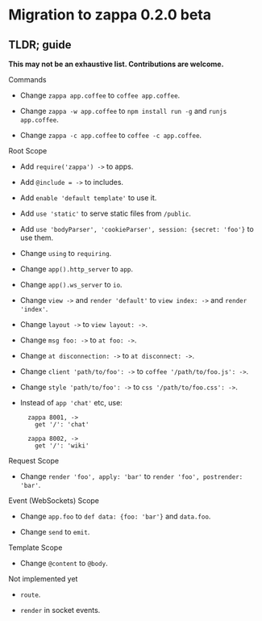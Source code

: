 # Migration to zappa 0.2.0 beta

## TLDR; guide

**This may not be an exhaustive list. Contributions are welcome.**

Commands

- Change `zappa app.coffee` to `coffee app.coffee`.

- Change `zappa -w app.coffee` to `npm install run -g` and `runjs app.coffee`.

- Change `zappa -c app.coffee` to `coffee -c app.coffee`.

Root Scope

- Add `require('zappa') ->` to apps.

- Add `@include = ->` to includes.

- Add `enable 'default template'` to use it.

- Add `use 'static'` to serve static files from `/public`.

- Add `use 'bodyParser', 'cookieParser', session: {secret: 'foo'}` to use them.

- Change `using` to `requiring`.

- Change `app().http_server` to `app`.

- Change `app().ws_server` to `io`.

- Change `view ->` and `render 'default'` to `view index: ->` and `render 'index'`.

- Change `layout ->` to `view layout: ->`.

- Change `msg foo: ->` to `at foo: ->`.

- Change `at disconnection: ->` to `at disconnect: ->`.

- Change `client 'path/to/foo': ->` to `coffee '/path/to/foo.js': ->`.

- Change `style 'path/to/foo': ->` to `css '/path/to/foo.css': ->`.

- Instead of `app 'chat'` etc, use:

        zappa 8001, ->
          get '/': 'chat'
        
        zappa 8002, ->
          get '/': 'wiki'

Request Scope

- Change `render 'foo', apply: 'bar'` to `render 'foo', postrender: 'bar'`.

Event (WebSockets) Scope

- Change `app.foo` to `def data: {foo: 'bar'}` and `data.foo`.

- Change `send` to `emit`.

Template Scope

- Change `@content` to `@body`.

Not implemented yet

- `route`.

- `render` in socket events.